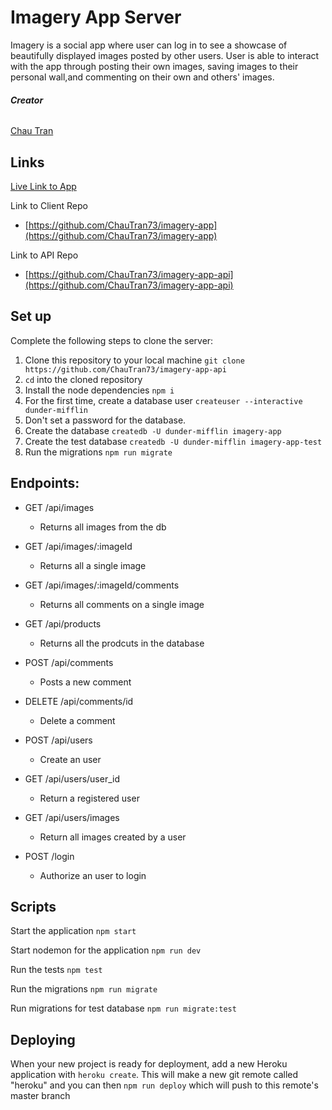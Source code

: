 # Imagery App Server
Imagery is a social app where user can log in to see a showcase of beautifully displayed images posted by other users. User is able to interact with the app through posting their own images, saving images to their personal wall,and commenting on their own and others' images. 

###### ***Creator***
  [Chau Tran](https://github.com/ChauTran73) <br />
 

## Links

[Live Link to App](https://imagery-app.cmtran7393.now.sh/) <br />  

Link to Client Repo
- [https://github.com/ChauTran73/imagery-app](https://github.com/ChauTran73/imagery-app)

Link to API Repo
- [https://github.com/ChauTran73/imagery-app-api](https://github.com/ChauTran73/imagery-app-api)

## Set up

Complete the following steps to clone the server:

1. Clone this repository to your local machine `git clone https://github.com/ChauTran73/imagery-app-api`
2. `cd` into the cloned repository
4. Install the node dependencies `npm i`
5. For the first time, create a database user `createuser --interactive dunder-mifflin`
6. Don't set a password for the database.
7. Create the database `createdb -U dunder-mifflin imagery-app`
8. Create the test database `createdb -U dunder-mifflin imagery-app-test`
9. Run the migrations `npm run migrate`

## Endpoints:
- GET /api/images
    - Returns all images from the db

- GET /api/images/:imageId
    - Returns all a single image

- GET /api/images/:imageId/comments
    - Returns all comments on a single image

- GET /api/products
    - Returns all the prodcuts in the database

- POST /api/comments
    - Posts a new comment

- DELETE /api/comments/id
    - Delete a comment

- POST /api/users
    - Create an user

- GET /api/users/user_id
    - Return a registered user

- GET /api/users/images
    - Return all images created by a user

- POST /login
  - Authorize an user to login 

## Scripts

Start the application `npm start`

Start nodemon for the application `npm run dev`

Run the tests `npm test`

Run the migrations `npm run migrate`

Run migrations for test database `npm run migrate:test`

## Deploying

When your new project is ready for deployment, add a new Heroku application with `heroku create`. This will make a new git remote called "heroku" and you can then `npm run deploy` which will push to this remote's master branch
